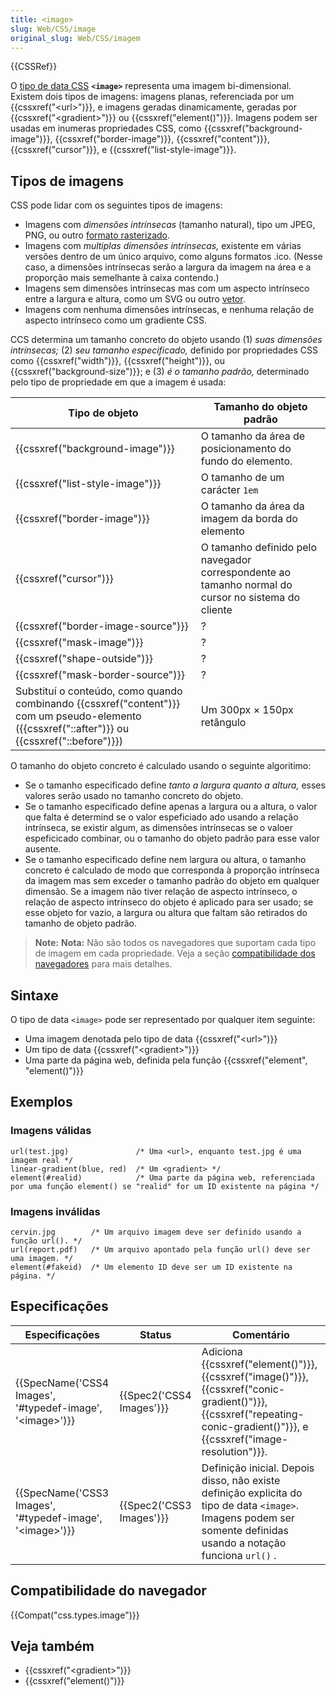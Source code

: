 ```yaml
---
title: <image>
slug: Web/CSS/image
original_slug: Web/CSS/imagem
---
```


{{CSSRef}}

O [tipo de data CSS](/pt-BR/docs/Web/CSS) **`<image>`** representa uma imagem bi-dimensional. Existem dois tipos de imagens: imagens planas, referenciada por um {{cssxref("&lt;url&gt;")}}, e imagens geradas dinamicamente, geradas por {{cssxref("&lt;gradient&gt;")}} ou {{cssxref("element()")}}. Imagens podem ser usadas em inumeras propriedades CSS, como {{cssxref("background-image")}}, {{cssxref("border-image")}}, {{cssxref("content")}}, {{cssxref("cursor")}}, e {{cssxref("list-style-image")}}.

## Tipos de imagens

CSS pode lidar com os seguintes tipos de imagens:

- Imagens com _dimensões intrínsecas_ (tamanho natural), tipo um JPEG, PNG, ou outro [formato rasterizado](https://en.wikipedia.org/wiki/Raster_graphics).
- Imagens com _multiplas dimensões intrínsecas,_ existente em várias versões dentro de um único arquivo, como alguns formatos .ico. (Nesse caso, a dimensões intrínsecas serão a largura da imagem na área e a proporção mais semelhante à caixa contendo.)
- Imagens sem dimensões intrínsecas mas com um aspecto intrínseco entre a largura e altura, como um SVG ou outro [vetor](https://en.wikipedia.org/wiki/Vector_graphics).
- Imagens com nenhuma dimensões intrínsecas, e nenhuma relação de aspecto intrínseco como um gradiente CSS.

CCS determina um tamanho concreto do objeto usando (1) _suas dimensões intrínsecas;_ (2) _seu tamanho especificado,_ definido por propriedades CSS como {{cssxref("width")}}, {{cssxref("height")}}, ou {{cssxref("background-size")}}; e (3) _é o tamanho padrão,_ determinado pelo tipo de propriedade em que a imagem é usada:

| Tipo de objeto                                                                                                                                                      | Tamanho do objeto padrão                                                                           |
| ------------------------------------------------------------------------------------------------------------------------------------------------------------------- | -------------------------------------------------------------------------------------------------- |
| {{cssxref("background-image")}}                                                                                                                            | O tamanho da área de posicionamento do fundo do elemento.                                          |
| {{cssxref("list-style-image")}}                                                                                                                            | O tamanho de um carácter `1em`                                                                     |
| {{cssxref("border-image")}}                                                                                                                                | O tamanho da área da imagem da borda do elemento                                                   |
| {{cssxref("cursor")}}                                                                                                                                        | O tamanho definido pelo navegador correspondente ao tamanho normal do cursor no sistema do cliente |
| {{cssxref("border-image-source")}}                                                                                                                        | ?                                                                                                  |
| {{cssxref("mask-image")}}                                                                                                                                    | ?                                                                                                  |
| {{cssxref("shape-outside")}}                                                                                                                                | ?                                                                                                  |
| {{cssxref("mask-border-source")}}                                                                                                                        | ?                                                                                                  |
| Substituí o conteúdo, como quando combinando {{cssxref("content")}} com um pseudo-elemento ({{cssxref("::after")}} ou {{cssxref("::before")}}) | Um 300px × 150px retângulo                                                                         |

O tamanho do objeto concreto é calculado usando o seguinte algoritimo:

- Se o tamanho especificado define _tanto a largura quanto a altura,_ esses valores serão usado no tamanho concreto do objeto.
- Se o tamanho especificado define apenas a largura ou a altura, o valor que falta é determind se o valor espeficiado ado usando a relação intrínseca, se existir algum, as dimensões intrínsecas se o valoer espeficicado combinar, ou o tamanho do objeto padrão para esse valor ausente.
- Se o tamanho especificado define nem largura ou altura, o tamanho concreto é calculado de modo que corresponda à proporção intrínseca da imagem mas sem exceder o tamanho padrão do objeto em qualquer dimensão. Se a imagem não tiver relação de aspecto intrínseco, o relação de aspecto intrínseco do objeto é aplicado para ser usado; se esse objeto for vazio, a largura ou altura que faltam são retirados do tamanho de objeto padrão.

> **Note:** **Nota:** Não são todos os navegadores que suportam cada tipo de imagem em cada propriedade. Veja a seção [compatibilidade dos navegadores](/pt-BR/docs/Web/CSS/image#Browser_compatibility) para mais detalhes.

## Sintaxe

O tipo de data `<image>` pode ser representado por qualquer item seguinte:

- Uma imagem denotada pelo tipo de data {{cssxref("&lt;url&gt;")}}
- Um tipo de data {{cssxref("&lt;gradient&gt;")}}
- Uma parte da página web, definida pela função {{cssxref("element", "element()")}}

## Exemplos

### Imagens válidas

```
url(test.jpg)               /* Uma <url>, enquanto test.jpg é uma imagem real */
linear-gradient(blue, red)  /* Um <gradient> */
element(#realid)            /* Uma parte da página web, referenciada por uma função element() se "realid" for um ID existente na página */
```

### Imagens inválidas

```plain example-bad
cervin.jpg        /* Um arquivo imagem deve ser definido usando a função url(). */
url(report.pdf)   /* Um arquivo apontado pela função url() deve ser uma imagem. */
element(#fakeid)  /* Um elemento ID deve ser um ID existente na página. */
```

## Especificações

| Especificações                                                                       | Status                           | Comentário                                                                                                                                                                                                               |
| ------------------------------------------------------------------------------------ | -------------------------------- | ------------------------------------------------------------------------------------------------------------------------------------------------------------------------------------------------------------------------ |
| {{SpecName('CSS4 Images', '#typedef-image', '&lt;image&gt;')}} | {{Spec2('CSS4 Images')}} | Adiciona {{cssxref("element()")}}, {{cssxref("image()")}}, {{cssxref("conic-gradient()")}}, {{cssxref("repeating-conic-gradient()")}}, e {{cssxref("image-resolution")}}. |
| {{SpecName('CSS3 Images', '#typedef-image', '&lt;image&gt;')}} | {{Spec2('CSS3 Images')}} | Definição inicial. Depois disso, não existe definição explicita do tipo de data `<image>`. Imagens podem ser somente definidas usando a notação funciona `url()` .                                                       |

## Compatibilidade do navegador

{{Compat("css.types.image")}}

## Veja também

- {{cssxref("&lt;gradient&gt;")}}
- {{cssxref("element()")}}
